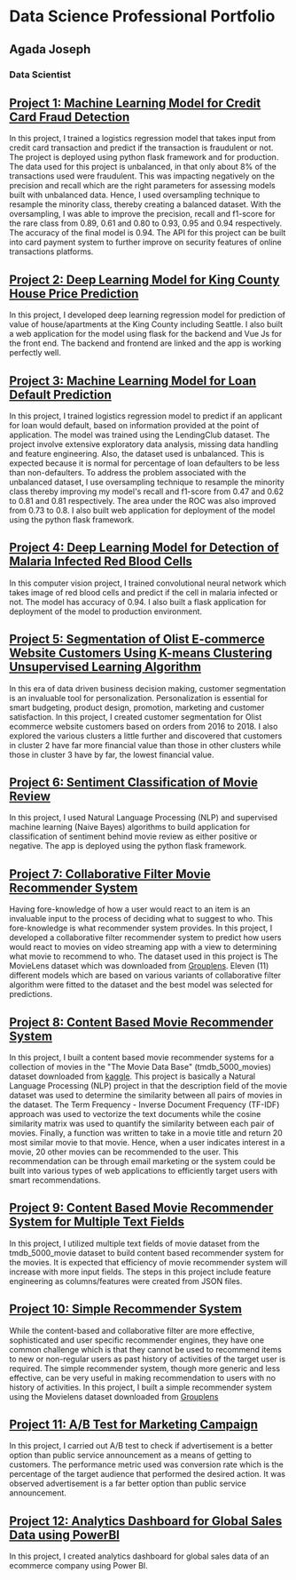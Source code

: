 # Data Science Professional Portfolio 
## Agada Joseph
### Data Scientist

## [Project 1: Machine Learning Model for Credit Card Fraud Detection](https://github.com/joagada2/credit-card-fraud-detection-ml-model)
In this project, I trained a logistics regression model that takes input from credit card transaction and predict if the transaction is fraudulent or not. The project is deployed using python flask framework and for production. The data used for this project is unbalanced, in that only about 8% of the transactions used were fraudulent. This was impacting negatively on the precision and recall which are the right parameters for assessing models built with unbalanced data. Hence, I used oversampling technique to resample the minority class, thereby creating a balanced dataset. With the oversampling, I was able to improve the precision, recall and f1-score for the rare class from 0.89, 0.61 and 0.80 to 0.93, 0.95 and 0.94 respectively. The accuracy of the final model is 0.94. The API for this project can be built into card payment system to further improve on security features of online transactions platforms.

## [Project 2: Deep Learning Model for King County House Price Prediction](https://github.com/joagada2/county-home-price-prediction-ml-application)
In this project, I developed deep learning regression model for prediction of value of house/apartments at the King County including Seattle. I also built a web application for the model using flask for the backend and Vue Js for the front end. The backend and frontend are linked and the app is working perfectly well.

## [Project 3: Machine Learning Model for Loan Default Prediction](https://github.com/joagada2/loan-default-prediction-using-logistics-regresion)
In this project, I trained logistics regression model to predict if an applicant for loan would default, based on information provided at the point of application. The model was trained using the LendingClub dataset. The project involve extensive exploratory data analysis, missing data handling and feature engineering. Also, the dataset used is unbalanced. This is expected because it is normal for percentage of loan defaulters to be less than non-defaulters. To address the problem associated with the unbalanced dataset, I use oversampling technique to resample the minority class thereby improving my model's recall and f1-score from 0.47 and 0.62 to 0.81 and 0.81 respectively. The area under the ROC was also improved from 0.73 to 0.8. I also built web application for deployment of the model using the python flask framework.

## [Project 4: Deep Learning Model for Detection of Malaria Infected Red Blood Cells](https://github.com/joagada2/deep-learning-model-for-malaria-diagnosis)
In this computer vision project, I trained convolutional neural network which takes image of red blood cells and predict if the cell in malaria infected or not. The model has accuracy of 0.94. I also built a flask application for deployment of the model to production environment.

## [Project 5: Segmentation of Olist E-commerce Website Customers Using K-means Clustering Unsupervised Learning Algorithm](https://github.com/joagada2/customer-segmentation-using-K-means-clustering-algorithm)
In this era of data driven business decision making, customer segmentation is an invaluable tool for personalization. Personalization is essential for smart budgeting, product design, promotion, marketing and customer satisfaction. In this project, I created customer segmentation for Olist ecommerce website customers based on orders from 2016 to 2018. I also explored the various clusters a little further and discovered that customers in cluster 2 have far more financial value than those in other clusters while those in cluster 3 have by far, the lowest financial value.

## [Project 6: Sentiment Classification of Movie Review](https://github.com/joagada2/sentiment-classification-of-movie-reviews)
In this project, I used Natural Language Processing (NLP) and supervised machine learning (Naive Bayes) algorithms to build application for classification of sentiment behind movie review as either positive or negative. The app is deployed using the python flask framework.

## [Project 7: Collaborative Filter Movie Recommender System](https://github.com/joagada2/collaborative-filter-movie-recommender-system)
Having fore-knowledge of how a user would react to an item is an invaluable input to the process of deciding what to suggest to who. This fore-knowledge is what recommender system provides. In this project, I developed a collaborative filter recommender system to predict how users would react to movies on video streaming app with a view to determining what movie to recommend to who. The dataset used in this project is The MovieLens dataset which was downloaded from [Grouplens](https://grouplens.org/datasets/movielens/). Eleven (11) different models which are based on various variants of collaborative filter algorithm were fitted to the dataset and the best model was selected for predictions.

## [Project 8: Content Based Movie Recommender System](https://github.com/joagada2/content-based-movie-recommender-system)
In this project, I built a content based movie recommender systems for a collection of movies in the "The Movie Data Base" (tmdb_5000_movies) dataset downloaded from [kaggle](https://www.kaggle.com/datasets/tmdb/tmdb-movie-metadata). This project is basically a Natural Language Processing (NLP) project in that the description field of the movie dataset was used to determine the similarity between all pairs of movies in the dataset. The Term Frequency - Inverse Document Frequency (TF-IDF) approach was used to vectorize the text documents while the cosine similarity matrix was used to quantify the similarity between each pair of movies. Finally, a function was written to take in a movie title and return 20 most similar movie to that movie. Hence, when a user indicates interest in a movie, 20 other movies can be recommended to the user. This recommendation can be through email marketing or the system could be built into various types of web applications to efficiently target users with smart recommendations. 

## [Project 9: Content Based Movie Recommender System for Multiple Text Fields](https://github.com/joagada2/contrnt-based-movie-recommender-system-using-multiple-fields)
In this project, I utilized multiple text fields of movie dataset from the tmdb_5000_movie dataset to build content based recommender system for the movies. It is expected that efficiency of movie recommender system will increase with more input fields. The steps in this project include feature engineering as columns/features were created from JSON files. 

## [Project 10: Simple Recommender System](https://github.com/joagada2/simple-movie-recommender-system)
While the content-based and collaborative filter are more effective, sophisticated and user specific recommender engines, they have one common challenge which is that they cannot be used to recommend items to new or non-regular users as past history of activities of the target user is required. The simple recommender system, though more generic and less effective, can be very useful in making recommendation to users with no history of activities. In this project, I built a simple recommender system using the Movielens dataset downloaded from [Grouplens](https://grouplens.org/datasets/movielens/latest/)

## [Project 11: A/B Test for Marketing Campaign](https://github.com/joagada2/A-B-Testing)
In this project, I carried out A/B test to check if advertisement is a better option than public service announcement as a means of getting to customers. The performance metric used was conversion rate which is the percentage of the target audience that performed the desired action. It was observed advertisement is a far better option than public service announcement.

## [Project 12: Analytics Dashboard for Global Sales Data using PowerBI](https://github.com/joagada2/power-BI-data-analytics-and-visualization)
In this project, I created analytics dashboard for global sales data of an ecommerce company using Power BI.

